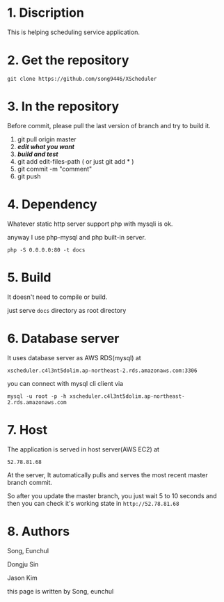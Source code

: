 # 1. Discription
This is helping scheduling service application.

# 2. Get the repository
`git clone https://github.com/song9446/XScheduler`

# 3. In the repository
Before commit, please pull the last version of branch and try to build it.
1) git pull origin master
2) ***edit what you want***
3) ***build and test***
4) git add edit-files-path  ( or just git add * )
5) git commit -m "comment"
6) git push

# 4. Dependency
Whatever static http server support php with mysqli is ok.

anyway I use php-mysql and php built-in server.

`php -S 0.0.0.0:80 -t docs`

# 5. Build
It doesn't need to compile or build.

just serve `docs` directory as root directory

# 6. Database server
It uses database server as AWS RDS(mysql) at 

`xscheduler.c4l3nt5dolim.ap-northeast-2.rds.amazonaws.com:3306`

you can connect with mysql cli client via

`mysql -u root -p -h xscheduler.c4l3nt5dolim.ap-northeast-2.rds.amazonaws.com`

# 7. Host
The application is served in host server(AWS EC2) at

`52.78.81.68`

At the server, It automatically pulls and serves the most recent master branch commit.

So after you update the master branch, you just wait 5 to 10 seconds and then you can check it's working state in `http://52.78.81.68`

# 8. Authors
Song, Eunchul

Dongju Sin

Jason Kim



this page is written by Song, eunchul
